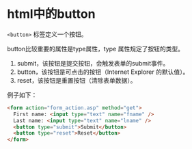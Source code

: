 # html中的button

`<button>` 标签定义一个按钮。

button比较重要的属性是type属性，type 属性规定了按钮的类型。

1. submit，该按钮是提交按钮，会触发表单的submit事件。
2. button，该按钮是可点击的按钮（Internet Explorer 的默认值）。
3. reset，该按钮是重置按钮（清除表单数据）。

例子如下：
```html
<form action="form_action.asp" method="get">
  First name: <input type="text" name="fname" />
  Last name: <input type="text" name="lname" />
  <button type="submit">Submit</button>
  <button type="reset">Reset</button>
</form>
```